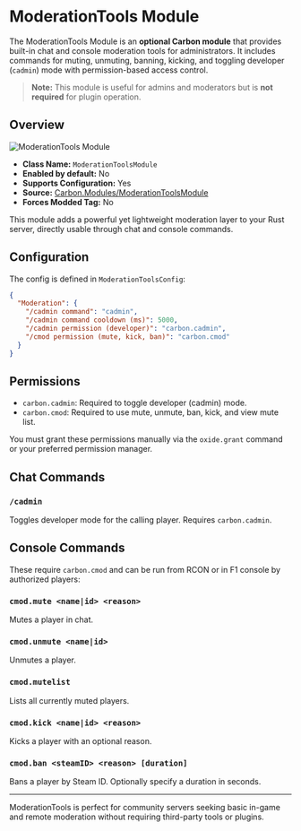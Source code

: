 # ModerationTools Module

The ModerationTools Module is an **optional Carbon module** that provides built-in chat and console moderation tools for
administrators. It includes commands for muting, unmuting, banning, kicking, and toggling developer (`cadmin`) mode with
permission-based access control.

> **Note:** This module is useful for admins and moderators but is **not required** for plugin operation.

## Overview

![ModerationTools Module](/misc/moderationtools_a.webp)

- **Class Name:** `ModerationToolsModule`
- **Enabled by default:** No
- **Supports Configuration:** Yes
- **Source:** [Carbon.Modules/ModerationToolsModule](https://github.com/CarbonCommunity/Carbon.Modules/tree/develop/src/ModerationToolsModule)
- **Forces Modded Tag:** No

This module adds a powerful yet lightweight moderation layer to your Rust server, directly usable through chat and
console commands.

## Configuration

The config is defined in `ModerationToolsConfig`:

```json
{
  "Moderation": {
    "/cadmin command": "cadmin",
    "/cadmin command cooldown (ms)": 5000,
    "/cadmin permission (developer)": "carbon.cadmin",
    "/cmod permission (mute, kick, ban)": "carbon.cmod"
  }
}
```

## Permissions

- `carbon.cadmin`: Required to toggle developer (cadmin) mode.
- `carbon.cmod`: Required to use mute, unmute, ban, kick, and view mute list.

You must grant these permissions manually via the `oxide.grant` command or your preferred permission manager.

## Chat Commands

### `/cadmin`

Toggles developer mode for the calling player. Requires `carbon.cadmin`.

## Console Commands

These require `carbon.cmod` and can be run from RCON or in F1 console by authorized players:

### `cmod.mute <name|id> <reason>`

Mutes a player in chat.

### `cmod.unmute <name|id>`

Unmutes a player.

### `cmod.mutelist`

Lists all currently muted players.

### `cmod.kick <name|id> <reason>`

Kicks a player with an optional reason.

### `cmod.ban <steamID> <reason> [duration]`

Bans a player by Steam ID. Optionally specify a duration in seconds.

---

ModerationTools is perfect for community servers seeking basic in-game and remote moderation without requiring
third-party tools or plugins.
